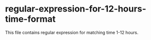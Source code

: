# regular-expression-for-12-hours-time-format
This file contains regular expression for matching time 1-12 hours.
